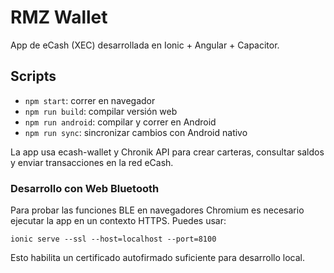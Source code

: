 # RMZ Wallet
App de eCash (XEC) desarrollada en Ionic + Angular + Capacitor.

## Scripts
- `npm start`: correr en navegador
- `npm run build`: compilar versión web
- `npm run android`: compilar y correr en Android
- `npm run sync`: sincronizar cambios con Android nativo

La app usa ecash-wallet y Chronik API para crear carteras, consultar saldos y enviar transacciones en la red eCash.

### Desarrollo con Web Bluetooth

Para probar las funciones BLE en navegadores Chromium es necesario ejecutar la app en un contexto HTTPS. Puedes usar:

```
ionic serve --ssl --host=localhost --port=8100
```

Esto habilita un certificado autofirmado suficiente para desarrollo local.
